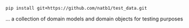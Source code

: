 ```shell
pip install git+https://github.com/natb1/test_data.git
```
... a collection of domain models and domain objects for testing purposes
